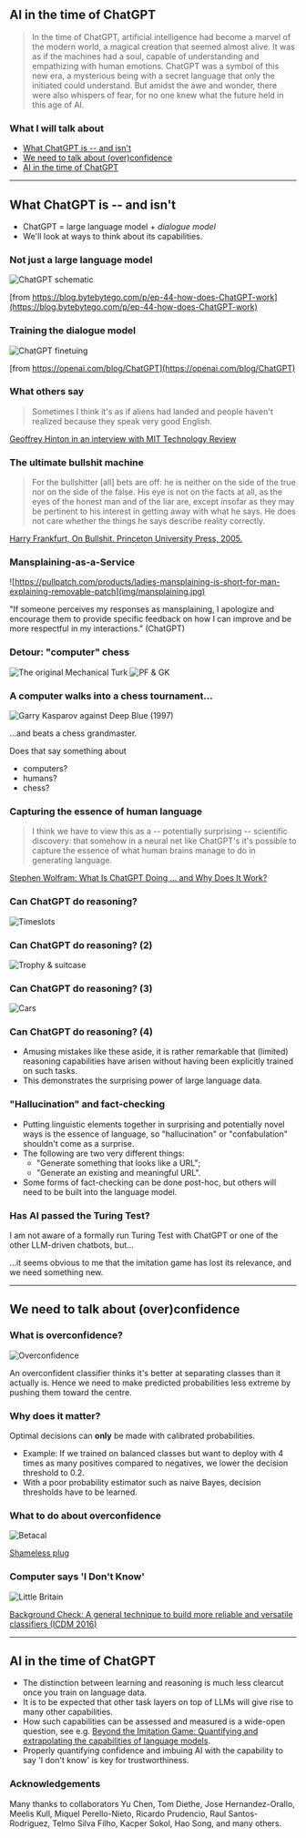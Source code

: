 ## AI in the time of ChatGPT

> In the time of ChatGPT, artificial intelligence had become a marvel of the modern world, a magical creation that seemed almost alive. It was as if the machines had a soul, capable of understanding and empathizing with human emotions. ChatGPT was a symbol of this new era, a mysterious being with a secret language that only the initiated could understand. But amidst the awe and wonder, there were also whispers of fear, for no one knew what the future held in this age of AI.


### What I will talk about

- [What ChatGPT is -- and isn't](#/2)
- [We need to talk about (over)confidence](#/3)
- [AI in the time of ChatGPT](#/4)

<!--
ChatGPT makes mistakes with reasoning and arithmetic. But the surprising thing is it can do reasoning and arithmetic at all. This is somehow teased out of the language data. 
While reasoning, arithmetic and many other are emergent capabilities, this doesn't mean that they can be achieved perfectly by ever larger LMs. 
Putting linguistic elements together in surprising and potentially novel ways is the essence of language, so "hallucination" shouldn't come as a surprise. "Generate something that looks like a URL/literature reference etc." This exemplifies the need for fact-checking (easy in the case of URLs). 
Achievements on "human" tasks have three ingredients: machine, human, task. E.g. Deep Blue, Kasparov, chess; AlphaGo, Lee Se Dong, Go. Conclusions should involve the triple: e.g., chess is more suited to algorithmic treatment than we thought. 
Games like chess and Go have emerged at a sweet spot: it can be played by children, but only few can play it really well. 
Nobody is surprised if the world champion mental calculation is beaten by a computer; or if the world champion road cycling is beaten by a motorbike. 
(something about models as a commodity)
(DNNs' modular design make them particularly suitable for finetuning and transfer learning)
(something about neuro-symbolic AI?)

Foster: these systems are designed to make stuff up
-->

----

## What ChatGPT is -- and isn't

- ChatGPT = large language model + *dialogue model*
- We'll look at ways to think about its capabilities. 


### Not just a large language model

![ChatGPT schematic](img/chatGPT.jpg)<!-- .element  height="80%" width="80%" -->

[from https://blog.bytebytego.com/p/ep-44-how-does-ChatGPT-work](https://blog.bytebytego.com/p/ep-44-how-does-ChatGPT-work)


### Training the dialogue model

![ChatGPT finetuing](img/finetuning.jpg)<!-- .element  height="80%" width="80%" -->

[from https://openai.com/blog/ChatGPT](https://openai.com/blog/ChatGPT)


### What others say

> Sometimes I think it's as if aliens had landed and people haven't realized because they speak very good English.

[Geoffrey Hinton in an interview with MIT Technology Review](https://www.technologyreview.com/2023/05/02/1072528/geoffrey-hinton-google-why-scared-ai/)


### The ultimate bullshit machine

> For the bullshitter [all] bets are off: he is neither on the side of the true nor on the side of the false. His eye is not on the facts at all, as the eyes of the honest man and of the liar are, except insofar as they may be pertinent to his interest in getting away with what he says. He does not care whether the things he says describe reality correctly. 

[Harry Frankfurt, On Bullshit. Princeton University Press, 2005.](https://press.princeton.edu/books/hardcover/9780691122946/on-bullshit)


### Mansplaining-as-a-Service

![https://pullpatch.com/products/ladies-mansplaining-is-short-for-man-explaining-removable-patch](img/mansplaining.jpg)<!-- .element align="right" height="35%" width="35%" -->

"If someone perceives my responses as mansplaining, I apologize and encourage them to provide specific feedback on how I can improve and be more respectful in my interactions." (ChatGPT)


### Detour: "computer" chess

![The original Mechanical Turk](img/MechanicalTurk.jpg)<!-- .element align="left" height="30%" width="30%" -->
![PF & GK](img/kasparov.jpg)<!-- .element align="right" height="50%" width="50%" -->


### A computer walks into a chess tournament...

![Garry Kasparov against Deep Blue (1997)](img/DeepBlue.jpg)<!-- .element align="right" height="35%" width="35%" -->

...and beats a chess grandmaster. 

Does that say something about <!-- .element: class="fragment" -->
- computers? <!-- .element: class="fragment" -->
- humans? <!-- .element: class="fragment" -->
- chess? <!-- .element: class="fragment" -->


### Capturing the essence of human language

> I think we have to view this as a -- potentially surprising -- scientific discovery: that somehow in a neural net like ChatGPT's it's possible to capture the essence of what human brains manage to do in generating language.

[Stephen Wolfram: What Is ChatGPT Doing ... and Why Does It Work?](https://writings.stephenwolfram.com/2023/02/what-is-ChatGPT-doing-and-why-does-it-work/)


### Can ChatGPT do reasoning?

![Timeslots](img/timeslots.jpg)


### Can ChatGPT do reasoning? (2)

![Trophy & suitcase](img/trophy.jpg)


### Can ChatGPT do reasoning? (3)

![Cars](img/cars.jpg)


### Can ChatGPT do reasoning? (4)

- Amusing mistakes like these aside, it is rather remarkable that (limited) reasoning capabilities have arisen without having been explicitly trained on such tasks. 
- This demonstrates the surprising power of large language data. 


### "Hallucination" and fact-checking

- Putting linguistic elements together in surprising and potentially novel ways is the essence of language, so "hallucination" or "confabulation" shouldn't come as a surprise.
- The following are two very different things: 
   - "Generate something that looks like a URL"; 
   - "Generate an existing and meaningful URL". 
- Some forms of fact-checking can be done post-hoc, but others will need to be built into the language model.


### Has AI passed the Turing Test?

I am not aware of a formally run Turing Test with ChatGPT or one of the other LLM-driven chatbots, but...

...it seems obvious to me that the imitation game has lost its relevance, and we need something new. <!-- .element: class="fragment" -->

----

## We need to talk about (over)confidence


### What is overconfidence? 

![Overconfidence](img/overconfidence.jpg) <!-- .element alignt="right" height="35%" width="35%" -->

An overconfident classifier thinks it's better at separating classes than it actually is. Hence we need to make predicted probabilities less extreme by pushing them toward the centre.


### Why does it matter? 

Optimal decisions can **only** be made with calibrated probabilities. 
- Example: If we trained on balanced classes but want to deploy with 4 times as many positives compared to negatives, we lower the decision threshold to 0.2. <!-- .element: class="fragment" -->
- With a poor probability estimator such as naive Bayes, decision thresholds have to be learned. <!-- .element: class="fragment" -->


### What to do about overconfidence

![Betacal](img/betacal.jpg) <!-- .element height="50%" width="50%" -->

[Shameless plug](https://link.springer.com/article/10.1007/s10994-023-06336-7) <!-- .element: class="fragment" -->


### Computer says 'I Don't Know'

![Little Britain](img/LB.jpg) <!-- .element align="right" height="200px" -->

[Background Check: A general technique to build more reliable and versatile classifiers (ICDM 2016)](https://reframe.github.io/background_check/)

----

## AI in the time of ChatGPT

- The distinction between learning and reasoning is much less clearcut once you train on language data. 
- It is to be expected that other task layers on top of LLMs will give rise to many other capabilities. 
- How such capabilities can be assessed and measured is a wide-open question, see e.g. [Beyond the Imitation Game: Quantifying and extrapolating the capabilities of language models](https://arxiv.org/abs/2206.04615). 
- Properly quantifying confidence and imbuing AI with the capability to say 'I don't know' is key for trustworthiness. 


### Acknowledgements

Many thanks to collaborators Yu Chen, Tom Diethe, Jose Hernandez-Orallo, Meelis Kull, Miquel Perello-Nieto, Ricardo Prudencio, Raul Santos-Rodriguez, Telmo Silva Filho, Kacper Sokol, Hao Song, and many others. 
